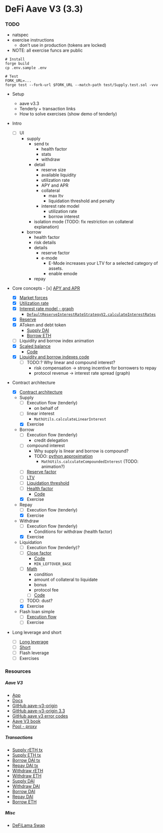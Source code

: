 # DeFi Aave V3 (3.3)

### TODO

- natspec
- exercise instructions
  - don't use in production (tokens are locked)
- NOTE: all exercise funcs are public

```shell
# Install
forge build
cp .env.sample .env

# Test
FORK_URL=...
forge test --fork-url $FORK_URL --match-path test/Supply.test.sol -vvv
```

- Setup

  - aave v3.3
  - Tenderly + transaction links
  - How to solve exercises (show demo of tenderly)

- Intro
  - [ ] UI
    - supply
      - send tx
        - health factor
        - stats
        - withdraw
      - detail
        - reserve size
        - available liquidity
        - utilization rate
        - APY and APR
        - collateral
          - max ltv
          - liquidation threshold and penalty
        - interest rate model
          - utilization rate
          - borrow interest
      - isolation mode (TODO: fix restriction on collateral explanation)
    - borrow
      - health factor
      - risk details
      - details
        - reserve factor
        - e-mode
          - E-Mode increases your LTV for a selected category of assets.
          - enable emode
      - repay
- Core concepts - [x] [APY and APR](./notes/apr-apy.png)
  - [x] [Market forces](./notes/market-forces.png)
  - [x] [Utilization rate](./notes/utilization-rate.png)
  - [x] [Interest rate model - graph](https://www.desmos.com/calculator/2pfuulkndt)
    - [`DefaultReserveInterestRateStrategyV2.calculateInterestRates`](https://github.com/aave-dao/aave-v3-origin/blob/5431379f8beb4d7128c84a81ced3917d856efa84/src/contracts/misc/DefaultReserveInterestRateStrategyV2.sol#L125-L177)
  - [x] [Reserve](./notes/reserve.md)
  - [x] AToken and debt token
    - [Supply DAI](https://etherscan.io/tx/0x48237c5e7aaae5d35f36c1d8b66abf4cc5fc8d335dfa395f89b3b1627a2540c8)
    - [Borrow ETH](https://etherscan.io/tx/0xfe4b17b089b50bf9c2b00561061b4205e72bf9695c63e7fde31d54f299b9392f)
  - [ ] Liquidity and borrow index animation
  - [x] [Scaled balance](./notes/scaled-balance.png)
    - [Code](https://github.com/aave-dao/aave-v3-origin/blob/5431379f8beb4d7128c84a81ced3917d856efa84/src/contracts/protocol/tokenization/base/ScaledBalanceTokenBase.sol#L66-L120)
  - [x] [Liquidity and borrow indexes code](./notes/liquidity-index.md)
    - [ ] TODO:? Why linear and compound interest?
      - risk compensation -> strong incentive for borrowers to repay
      - protocol revenue -> interest rate spread (graph)
- Contract architecture
  - [x] [Contract architecture](./notes/arc.png)
  - Supply
    - [ ] Execution flow (tenderly)
      - on behalf of
    - [ ] linear interest
      - `MathUtils.calculateLinearInterest`
    - [x] Exercise
  - Borrow
    - [ ] Execution flow (tenderly)
      - credit delegation
    - [ ] compound interest
      - Why supply is linear and borrow is compound?
      - TODO: [python approximation](./notes/binomial_expansion.ipynb)
        - `MathUtils.calculateCompoundedInterest` (TODO: animation?)
    - [ ] [Reserve factor](./notes/reserve-factor.md)
    - [ ] [LTV](./notes/ltv.png)
    - [ ] [Liquidation threshold](./notes/liquidation-threshold.png)
    - [ ] [Health factor](./notes/health-factor.png)
      - [Code](https://github.com/aave-dao/aave-v3-origin/blob/5431379f8beb4d7128c84a81ced3917d856efa84/src/contracts/protocol/libraries/logic/GenericLogic.sol#L63-L183)
    - [x] Exercise
  - Repay
    - [ ] Execution flow (tenderly)
    - [x] Exercise
  - Withdraw
    - [ ] Execution flow (tenderly)
      - Conditions for withdraw (health factor)
    - [x] Exercise
  - Liquidation
    - [ ] Execution flow (tenderly)?
    - [ ] [Close factor](./notes/close-factor.png)
      - [Code](./notes/liquidation.md)
      - `MIN_LEFTOVER_BASE`
    - [ ] [Math](./notes/liquidation.png)
      - condition
      - amount of collateral to liquidate
      - bonus
      - protocol fee
      - [ ] [Code](./notes/liquidation.md)
    - [ ] TODO: dust?
    - [x] Exercise
  - Flash loan simple
    - [ ] [Execution flow](./notes/flash-loan.md)
    - [ ] Exercise
- Long leverage and short
  - [ ] [Long leverage](./notes/long.png)
  - [ ] [Short](./notes/short.png)
  - [ ] Flash leverage
  - [ ] Exercises

### Resources

##### Aave V3

- [App](https://app.aave.com/)
- [Docs](https://aave.com/docs)
- [GitHub aave-v3-origin](https://github.com/aave-dao/aave-v3-origin)
- [GitHub aave-v3-origin 3.3](https://github.com/aave-dao/aave-v3-origin/tree/v3.3.0)
- [GitHub aave v3 error codes](https://github.com/aave/aave-v3-core/blob/master/contracts/protocol/libraries/helpers/Errors.sol)
- [Aave V3 book](https://calnix.gitbook.io/aave-book)
- [Pool - proxy](https://etherscan.io/address/0x87870Bca3F3fD6335C3F4ce8392D69350B4fA4E2)

##### Transactions

- [Supply rETH tx](https://etherscan.io/tx/0xc1120138b3aa3dc6a49ef7e84ecd17530c273e2442f83e47025d819d9a700743)
- [Supply ETH tx](https://etherscan.io/tx/0x21de14e5c58b9431a70b780893d01f0b82f07a0495d851d97fc0e85c64887610)
- [Borrow DAI tx](https://etherscan.io/tx/0x5e4deab9462bec720f883522d306ec306959cb3ae1ec2eaf0d55477eed01b5a4)
- [Repay DAI tx](https://etherscan.io/tx/0x1145e9815060164ef9234bdbc6d88db97ac5dda7b1e30732dc981145604e0373)
- [Withdraw rETH](https://etherscan.io/tx/0x7442ab56bfe90a189516f44846b93d25aa0dde3bbfba935429ac561ab34bc575)
- [Withdraw ETH](https://etherscan.io/tx/0x748e56cfaa10b6d629bd06badfdf83b337956e640523bbb1805901e11915c517)
- [Supply DAI](https://etherscan.io/tx/0x48237c5e7aaae5d35f36c1d8b66abf4cc5fc8d335dfa395f89b3b1627a2540c8)
- [Withdraw DAI](https://etherscan.io/tx/0x4e263e358db180ec478d61542a1126a47bba6d6fc0d5bb2b7b8cf83a8bdb11d3)
- [Borrow DAI](https://etherscan.io/tx/0x5e4deab9462bec720f883522d306ec306959cb3ae1ec2eaf0d55477eed01b5a4)
- [Repay DAI](https://etherscan.io/tx/0x1145e9815060164ef9234bdbc6d88db97ac5dda7b1e30732dc981145604e0373)
- [Borrow ETH](https://etherscan.io/tx/0xfe4b17b089b50bf9c2b00561061b4205e72bf9695c63e7fde31d54f299b9392f)

##### Misc

- [DeFiLama Swap](https://swap.defillama.com/)
